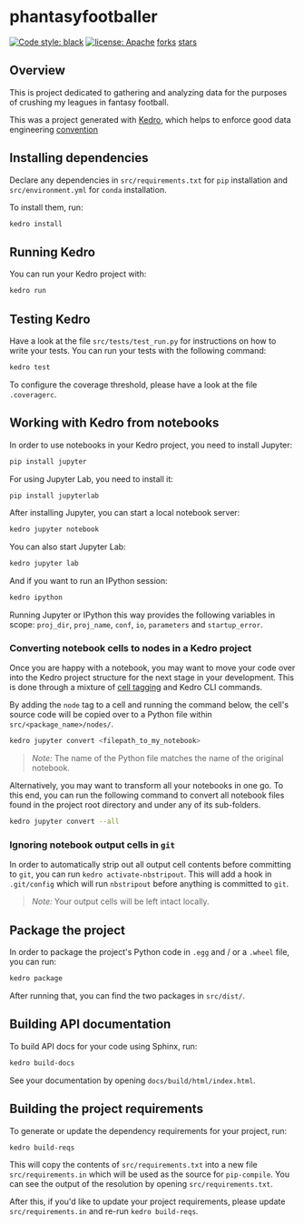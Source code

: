 # phantasyfootballer

[![Code style: black](https://img.shields.io/badge/code%20style-black-000000.svg)](https://github.com/psf/black)
[![license: Apache](https://img.shields.io/github/license/MLDERES/phantasyfootballer)](http://www.apache.org/licenses/LICENSE-2.0.html)
[forks](https://img.shields.io/github/forks/MLDERES/phantasyfootballer)
[stars](https://img.shields.io/github/stars/MLDERES/phantasyfootballer)

## Overview

This is project dedicated to gathering and analyzing data for the purposes of crushing my leagues in fantasy football.

This was a project generated with [Kedro](https://kedro.readthedocs.io), which helps to enforce good data engineering
[convention](https://kedro.readthedocs.io/en/stable/06_resources/01_faq.html#what-is-data-engineering-convention)

## Installing dependencies

Declare any dependencies in `src/requirements.txt` for `pip` installation and `src/environment.yml` for `conda` installation.

To install them, run:

```bash
kedro install
```

## Running Kedro

You can run your Kedro project with:

```bash
kedro run
```

## Testing Kedro

Have a look at the file `src/tests/test_run.py` for instructions on how to write your tests. You can run your tests with the following command:

```bash
kedro test
```

To configure the coverage threshold, please have a look at the file `.coveragerc`.

## Working with Kedro from notebooks

In order to use notebooks in your Kedro project, you need to install Jupyter:

```bash
pip install jupyter
```

For using Jupyter Lab, you need to install it:

```bash
pip install jupyterlab
```

After installing Jupyter, you can start a local notebook server:

```bash
kedro jupyter notebook
```

You can also start Jupyter Lab:

```sh
kedro jupyter lab
```

And if you want to run an IPython session:

```sh
kedro ipython
```

Running Jupyter or IPython this way provides the following variables in
scope: `proj_dir`, `proj_name`, `conf`, `io`, `parameters` and `startup_error`.

### Converting notebook cells to nodes in a Kedro project

Once you are happy with a notebook, you may want to move your code over into the Kedro project structure for the next stage in your development. This is done through a mixture of [cell tagging](https://jupyter-notebook.readthedocs.io/en/stable/changelog.html#cell-tags) and Kedro CLI commands.

By adding the `node` tag to a cell and running the command below, the cell's source code will be copied over to a Python file within `src/<package_name>/nodes/`.

```sh
kedro jupyter convert <filepath_to_my_notebook>
```

> *Note:* The name of the Python file matches the name of the original notebook.

Alternatively, you may want to transform all your notebooks in one go. To this end, you can run the following command to convert all notebook files found in the project root directory and under any of its sub-folders.

```sh
kedro jupyter convert --all
```

### Ignoring notebook output cells in `git`

In order to automatically strip out all output cell contents before committing to `git`, you can run `kedro activate-nbstripout`. This will add a hook in `.git/config` which will run `nbstripout` before anything is committed to `git`.

> *Note:* Your output cells will be left intact locally.

## Package the project

In order to package the project's Python code in `.egg` and / or a `.wheel` file, you can run:

```sh
kedro package
```

After running that, you can find the two packages in `src/dist/`.

## Building API documentation

To build API docs for your code using Sphinx, run:

```sh
kedro build-docs
```

See your documentation by opening `docs/build/html/index.html`.

## Building the project requirements

To generate or update the dependency requirements for your project, run:

```sh
kedro build-reqs
```

This will copy the contents of `src/requirements.txt` into a new file `src/requirements.in` which will be used as the source for `pip-compile`. You can see the output of the resolution by opening `src/requirements.txt`.

After this, if you'd like to update your project requirements, please update `src/requirements.in` and re-run `kedro build-reqs`.
